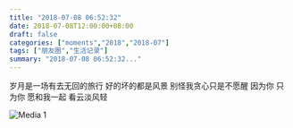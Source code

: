 ```yaml
---
title: "2018-07-08 06:52:32"
date: 2018-07-08T12:00:00+08:00
draft: false
categories: ["moments","2018","2018-07"]
tags: ["朋友圈","生活记录"]
summary: "2018-07-08 06:52:32..."
---
```


岁月是一场有去无回的旅行
好的坏的都是风景
别怪我贪心只是不愿醒
因为你 只为你 愿和我一起
看云淡风轻

![Media 1](/Moments/photos/2018-07-08/201807080652320.jpg)

